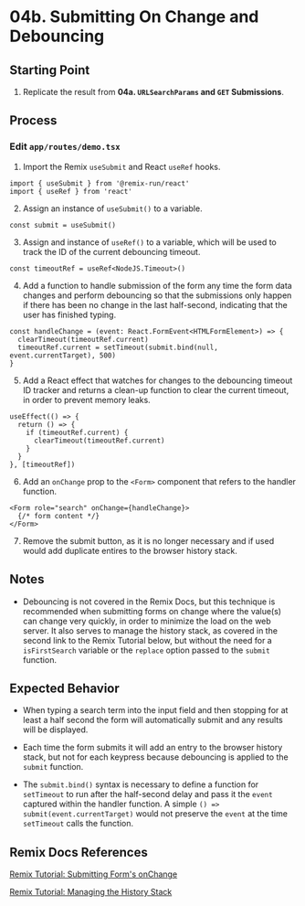 # 04b. Submitting On Change and Debouncing

## Starting Point

1. Replicate the result from **04a. `URLSearchParams` and `GET` Submissions**.

## Process

### Edit `app/routes/demo.tsx`

1. Import the Remix `useSubmit` and React `useRef` hooks.

```tsx
import { useSubmit } from '@remix-run/react'
import { useRef } from 'react'
```

2. Assign an instance of `useSubmit()` to a variable.

```tsx
const submit = useSubmit()
```

3. Assign and instance of `useRef()` to a variable, which will be used to track the ID of the current debouncing timeout.

```tsx
const timeoutRef = useRef<NodeJS.Timeout>()
```

4. Add a function to handle submission of the form any time the form data changes and perform debouncing so that the submissions only happen if there has been no change in the last half-second, indicating that the user has finished typing.

```tsx
const handleChange = (event: React.FormEvent<HTMLFormElement>) => {
  clearTimeout(timeoutRef.current)
  timeoutRef.current = setTimeout(submit.bind(null, event.currentTarget), 500)
}
```

5. Add a React effect that watches for changes to the debouncing timeout ID tracker and returns a clean-up function to clear the current timeout, in order to prevent memory leaks.

```tsx
useEffect(() => {
  return () => {
    if (timeoutRef.current) {
      clearTimeout(timeoutRef.current)
    }
  }
}, [timeoutRef])
```

6. Add an `onChange` prop to the `<Form>` component that refers to the handler function.

```tsx
<Form role="search" onChange={handleChange}>
  {/* form content */}
</Form>
```

7. Remove the submit button, as it is no longer necessary and if used would add duplicate entires to the browser history stack.

## Notes

- Debouncing is not covered in the Remix Docs, but this technique is recommended when submitting forms on change where the value(s) can change very quickly, in order to minimize the load on the web server. It also serves to manage the history stack, as covered in the second link to the Remix Tutorial below, but without the need for a `isFirstSearch` variable or the `replace` option passed to the `submit` function.

## Expected Behavior

- When typing a search term into the input field and then stopping for at least a half second the form will automatically submit and any results will be displayed.

- Each time the form submits it will add an entry to the browser history stack, but not for each keypress because debouncing is applied to the `submit` function.

- The `submit.bind()` syntax is necessary to define a function for `setTimeout` to run after the half-second delay and pass it the `event` captured within the handler function. A simple `() => submit(event.currentTarget)` would not preserve the `event` at the time `setTimeout` calls the function.

## Remix Docs References

[Remix Tutorial: Submitting Form's onChange](https://remix.run/docs/en/main/start/tutorial#submitting-forms-onchange)

[Remix Tutorial: Managing the History Stack](https://remix.run/docs/en/main/start/tutorial#managing-the-history-stack)
